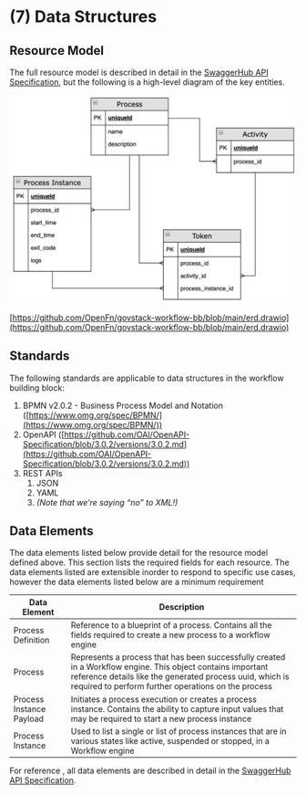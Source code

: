# (7) Data Structures

## Resource Model

The full resource model is described in detail in the
[SwaggerHub API Specification](https://app.swaggerhub.com/apis/GovStack/Workflow-BB/1.0.0),
but the following is a high-level diagram of the key entities.

![ERD](/diagrams/data-structures.png 'image_tooltip')

[https://github.com/OpenFn/govstack-workflow-bb/blob/main/erd.drawio](https://github.com/OpenFn/govstack-workflow-bb/blob/main/erd.drawio)

## Standards

The following standards are applicable to data structures in the workflow
building block:

1. BPMN v2.0.2 - Business Process Model and Notation
   ([https://www.omg.org/spec/BPMN/](https://www.omg.org/spec/BPMN/))
2. OpenAPI
   ([https://github.com/OAI/OpenAPI-Specification/blob/3.0.2/versions/3.0.2.md](https://github.com/OAI/OpenAPI-Specification/blob/3.0.2/versions/3.0.2.md))
3. REST APIs
   1. JSON
   2. YAML
   3. _(Note that we’re saying “no” to XML!)_

## Data Elements

The data elements listed below provide detail for the resource model defined above. This section lists the required fields for each resource. The data elements listed are extensible inorder to respond to specific use cases, however the data elements listed below are a minimum requirement


| Data Element | Description |
|------------- | ------------|
| Process Definition | Reference to a blueprint of a process. Contains all the fields required to create a new process to a workflow engine |
| Process | Represents a process that has been successfully created in a Workflow engine. This object contains important reference details like the generated process uuid, which is required to perform further operations on the process |
| Process Instance Payload | Initiates a process execution or creates a process instance. Contains the ability to capture input values that may be required to start a new process instance |
| Process Instance | Used to list a single or list of process instances that are in various states like active, suspended or stopped, in a Workflow engine |

For reference , all data elements are described in detail in the
[SwaggerHub API Specification](/api/swagger.yaml).
